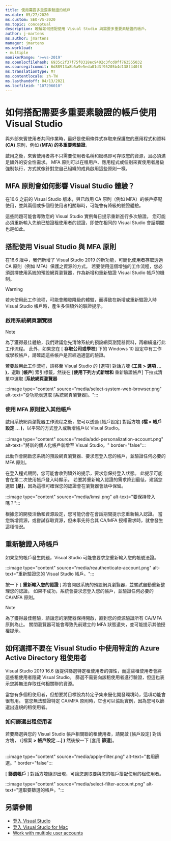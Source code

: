 ```yaml
---
title: 使用需要多重要素驗證的帳戶
ms.date: 05/27/2020
ms.custom: SEO-VS-2020
ms.topic: conceptual
description: 瞭解如何搭配使用 Visual Studio 與需要多重要素驗證的帳戶。
author: j-martens
ms.author: jmartens
manager: jmartens
ms.workload:
- multiple
monikerRange: '>=vs-2019'
ms.openlocfilehash: 6935c2f37f75f0318ec9402c3fcd0ff763555032
ms.sourcegitcommit: 6d88913a8b5a9e5eda01d3f95205b4d138f440f8
ms.translationtype: MT
ms.contentlocale: zh-TW
ms.lasthandoff: 04/13/2021
ms.locfileid: "107296010"
---
```

# <a name="how-to-use-visual-studio-with-accounts-that-require-multi-factor-authentication"></a>如何搭配需要多重要素驗證的帳戶使用 Visual Studio

與外部來賓使用者共同作業時，最好是使用條件式存取來保護您的應用程式和資料 **(CA)** 原則，例如 **(MFA) 的多重要素驗證**。  

啟用之後，來賓使用者將不只需要使用者名稱和密碼即可存取您的資源，且必須滿足額外的安全性需求。 MFA 原則可以在租用戶、應用程式或個別來賓使用者層級強制執行，方式就像針對您自己組織的成員啟用這些原則一樣。 

## <a name="how-is-the-visual-studio-experience-affected-by-mfa-policies"></a>MFA 原則會如何影響 Visual Studio 體驗？
在16.6 之前的 Visual Studio 版本，與已啟用 CA 原則（例如 MFA）的帳戶搭配使用，並與兩個或多個租使用者相關聯時，可能會有降級的驗證體驗。

這些問題可能會導致您的 Visual Studio 實例每日提示重新進行多次驗證。 您可能必須重新輸入先前已驗證租使用者的認證，即使在相同的 Visual Studio 會話期間也是如此。

## <a name="using-visual-studio-with-mfa-policies"></a>搭配使用 Visual Studio 與 MFA 原則
在16.6 版中，我們新增了 Visual Studio 2019 的新功能，可簡化使用者存取透過 CA 原則（例如 MFA）保護之資源的方式。 若要使用這個增強的工作流程，您必須選擇使用系統的預設網頁瀏覽器，作為新增和重新驗證 Visual Studio 帳戶的機制。  

> [!WARNING]
> 若未使用此工作流程，可能會觸發降級的體驗，而導致在新增或重新驗證入時 Visual Studio 帳戶時，產生多個額外的驗證提示。 

### <a name="enabling-system-web-browser"></a>啟用系統網頁瀏覽器

> [!NOTE] 
> 為了獲得最佳體驗，我們建議您先清除系統的預設網頁瀏覽器資料，再繼續進行此工作流程。 此外，如果您在 [ **存取公司或學校**] 下的 Windows 10 設定中有工作或學校帳戶，請確認這些帳戶是否經過適當的驗證。

若要啟用此工作流程，請移至 Visual Studio 的 [選項] 對話方塊 **(工具 > 選項 ... )**，選取 [**帳戶**] 索引標籤，然後在 [**使用下列方式新增和** 重新驗證帳戶] 下拉式清單中選取 [**系統網頁瀏覽器** 

:::image type="content" source="media/select-system-web-browser.png" alt-text="從功能表選取 [系統網頁瀏覽器]。":::

### <a name="sign-into-additional-accounts-with-mfapolicies"></a>使用 MFA 原則登入其他帳戶 
啟用系統網頁瀏覽器工作流程之後，您可以透過 [帳戶設定] 對話方塊 **(檔 > 帳戶設定 ... )**，以平常的方式登入或新增帳戶以 Visual Studio。   
</br>
:::image type="content" source="media/add-personalization-account.png" alt-text="將新的個人化帳戶新增至 Visual Studio。" border="false":::

此動作會開啟您系統的預設網頁瀏覽器、要求您登入您的帳戶，並驗證任何必要的 MFA 原則。

在登入程式期間，您可能會收到額外的提示，要求您保持登入狀態。 此提示可能會在第二次使用帳戶登入時顯示。 若要將重新輸入認證的需求降到最低，建議您選取 **[是]**，因為這樣可確保您的認證會在瀏覽器會話中保留。

:::image type="content" source="media/kmsi.png" alt-text="要保持登入嗎？":::

根據您的開發活動和資源設定，您可能仍會在會話期間提示您重新輸入認證。 當您新增資源，或嘗試存取資源，但未事先符合其 CA/MFA 授權需求時，就會發生這種情況。

## <a name="reauthenticating-an-account"></a>重新驗證入時帳戶  
如果您的帳戶發生問題，Visual Studio 可能會要求您重新輸入您的帳號憑證。  

:::image type="content" source="media/reauthenticate-account.png" alt-text="重新驗證您的 Visual Studio 帳戶。":::

按一下 [ **重新輸入您的認證** ] 將會開啟系統的預設網頁瀏覽器，並嘗試自動重新整理您的認證。 如果不成功，系統會要求您登入您的帳戶，並驗證任何必要的 CA/MFA 原則。

> [!NOTE] 
> 為了獲得最佳體驗，請讓您的瀏覽器保持開啟，直到您的資源驗證所有 CA/MFA 原則為止。 關閉瀏覽器可能會導致先前建立的 MFA 狀態遺失，並可能提示其他授權提示。

## <a name="how-to-opt-out-of-using-a-specific-azure-active-directory-tenant-in-visual-studio"></a>如何選擇不要在 Visual Studio 中使用特定的 Azure Active Directory 租使用者

Visual Studio 2019 16.6 版提供篩選特定租使用者的彈性，而這些租使用者會將這些租使用者隱藏 Visual Studio。 篩選不需要向該租使用者進行驗證，但這也表示您將無法存取任何相關聯的資源。 

當您有多個租使用者，但想要將目標設為特定子集來優化開發環境時，這項功能會很有用。 當您無法驗證特定 CA/MFA 原則時，它也可以協助實例，因為您可以篩選出違規的租使用者。 

### <a name="how-to-filter-out-a-tenant"></a>如何篩選出租使用者
若要篩選與您的 Visual Studio 帳戶相關聯的租使用者，請開啟 [帳戶設定] 對話方塊， ([檔案 **> 帳戶設定 ...] )** 然後按一下 [套用 **篩選**]。 
</br>
</br>

:::image type="content" source="media/apply-filter.png" alt-text="套用篩選。" border="false":::

[ **篩選帳戶** ] 對話方塊隨即出現，可讓您選取要與您的帳戶搭配使用的租使用者。 

:::image type="content" source="media/select-filter-account.png" alt-text="選取要篩選的帳戶。":::

## <a name="see-also"></a>另請參閱

- [登入 Visual Studio](signing-in-to-visual-studio.md)
- [登入 Visual Studio for Mac](/visualstudio/mac/signing-in)
- [Work with multiple user accounts](work-with-multiple-user-accounts.md)
